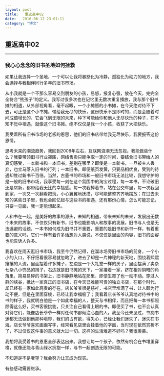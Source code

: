 ```yaml
---
layout: post
title:   重返高中02
date:   2016-06-12 23:01:11
category: "博文"
---
```


## 重返高中02


***

### 我心心念念的旧书圣地如何拯救

如果让我选择一个圣地，一个可以让我将暴怒化为冷静，孤独化为动力的地方，我会选择与我相伴同行多年的旧书市场。

从小我就是一个不那么容易交到朋友的小孩，易怒，报复心强，放在今天，完完全全符合“熊孩子”的定义。我写过很多次也在记忆里无数次重复播放，我与那个旧书摊的相遇，从外部视角看，毫不起眼，一个小摊贩的小书摊，在今天绝对待不下去，可正是这个小书摊，带给我无尽的快乐，这份快乐不是即时的，而是会随着时间成倍增长的，它会飞到无限的未来，种下可能给你和他人无尽快乐的种子，在不知不觉中相遇，就像这个旧书摊。绝不仅仅是我一个小孩，收获了大把快乐。

我受着所有旧书市场的老板的恩惠，他们的旧书店带给我无尽快乐，我要报答这份恩情。

思考未来的潮流趋势，我回到2008年左右，互联网浪潮无法忽视，我能做些什么？我要带领旧书行业突围，网络售卖只能争取一定的时间，要结合旧书带给人的真切感受，一本新书和一本旧书，差别在哪里？即使是一本新书，一旦被主人丢弃，也立马落入旧书的行列；一本旧书，即便纸页发黄，只要品相优良，受到的待遇却胜过新书千百倍。当然，古董书的市场和一般旧书市场无法比较，我想守护的是一般的旧书市场，我享受每一刻在这个氛围中的淘宝过程，每一本书，不论破旧还是崭新，都带给我无比的幸福感。每一次我捧着书，站在公交车里，每一次我回到家，一次又一次翻看把玩，小心翼翼地抚摸，尽可能整整齐齐地摆放；在过去未知的某些日子里，我也会回忆起与这些书的相遇，还有那份心情，怎么可能忘记，只要一见面，我一定能想起来。

人和书在一起，是美好的故事的源头，未知的相遇，带来未知的未来，发展出无数个未来的故事，不仅仅只有新书，旧书也能影响人和故事的发展，旧书与人也是无法逃避的话题，一本书如何成为旧书并不重要，重要的是旧书和新书一样，有着重要的意义吗，它们一样有着许多话想对人类说，不仅仅是里面的内容，旧书的面容也能告诉人许多。

我喜欢在雨天逛旧书市场，我至今仍然记得，在溜冰场旁旧书市场的前身，一个小小的入口，不仔细看很容易就忽略了，进去了却是一片神秘的新天地，围绕着熙熙攘攘的人流，里面摆着许多摊子，左边是一个大礼堂一样的房子，里面摆满了卖杂七杂八小饰品的摊子，右边就是旧书摊的天下，一家接着一家，挤在相对阴暗的角落里，简易易碎的书架上，旧书静静地站在那里，即便生霉了也一动不动。穿过人群的峡谷，抵达一家真正的旧书店，在今天已难能可贵的独立书店，在那个时代，却已经有一家如此高贵的存在。店长爷爷很是慈祥，书店里堆满了书，让人颇为行动不便，但是在里面穿梭，已经让我幸福极了；我看着店长爷爷认真地对待书中的书的样子，我就明白他是一个如此幸福的人，整天与书相伴，而且把每一本书都照顾得这么好，买书客很挑剔，只关注自己看得上眼的书，即便买了书，也不会认真对待它们，能像店长爷爷一样对任何书都倾注心血的人，我至今还未见过，书痴书迷都无法做到他那种境界，我们的占有欲，得失心，已经让我们迷失了，迷失在书海。店长爷爷喜欢画画写字，经常看见店里会挂着他的字画，当时现在依然赏析不了，不过仅仅这件事的意义就大过一切。这样的生活难道不好吗？我很羡慕。

我想将我受着书的恩惠全部表达出来。我想让每一个孩子，依然有机会在书堆里穿梭，就像还能与青山绿水拥抱一样，与书一起创造无限的可能。

不知道是不是奢望？我会努力让其成为现实。

有些感动需要继承。